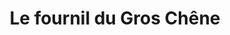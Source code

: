 ---
title: "Le fournil du Gros Chêne"
url: /vattetot-sur-mer/le-fournil-du-gros-chene/
shop: Bäckerei
---